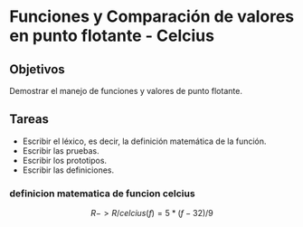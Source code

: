 # Funciones y Comparación de valores en punto flotante - Celcius

## Objetivos 
Demostrar el manejo de funciones y valores de punto flotante.

## Tareas

- Escribir el léxico, es decir, la definición matemática de la función.
- Escribir las pruebas.
- Escribir los prototipos.
- Escribir las definiciones.


### definicion matematica de funcion celcius

$$ R->R / celcius(f) = 5*(f-32)/9$$